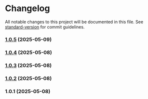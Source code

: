 # Changelog

All notable changes to this project will be documented in this file. See [standard-version](https://github.com/conventional-changelog/standard-version) for commit guidelines.

### [1.0.5](https://git.positivegrid.com:8443/sw-lib/pg-message-bridge/compare/v1.0.4...v1.0.5) (2025-05-09)

### [1.0.4](///compare/v1.0.3...v1.0.4) (2025-05-08)

### [1.0.3](///compare/v1.0.2...v1.0.3) (2025-05-08)

### [1.0.2](///compare/v1.0.1...v1.0.2) (2025-05-08)

### 1.0.1 (2025-05-08)

